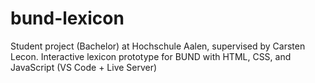 # bund-lexicon
Student project (Bachelor) at Hochschule Aalen, supervised by Carsten Lecon. Interactive lexicon prototype for BUND with HTML, CSS, and JavaScript (VS Code + Live Server)
